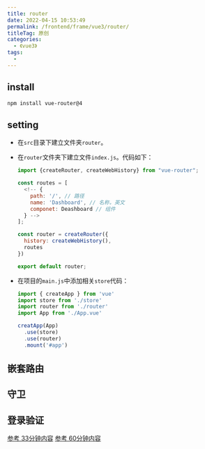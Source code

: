 ```yaml
---
title: router
date: 2022-04-15 10:53:49
permalink: /frontend/frame/vue3/router/
titleTag: 原创
categories:
  - 《vue3》
tags:
  - 
---
```

## install
```bash
npm install vue-router@4
```
## setting
* 在`src`目录下建立文件夹`router`。
* 在`router`文件夹下建立文件`index.js`。代码如下：
  ```js
  import {createRouter, createWebHistory} from "vue-router";

  const routes = [
    <!-- {
      path: '/', // 路径
      name: 'Dashboard', // 名称，英文
      componet: Deashboard // 组件
    } -->
  ];

  const router = createRouter({
    history: createWebHistory(),
    routes
  })

  export default router;
  ```

* 在项目的`main.js`中添加相关`store`代码：
  ```js
  import { createApp } from 'vue'
  import store from './store'
  import router from './router'
  import App from './App.vue'

  creatApp(App)
    .use(store)
    .use(router)
    .mount('#app')
  ```
## 嵌套路由

## 守卫

## 登录验证
[参考 33分钟内容](https://www.youtube.com/watch?v=WLQDpY7lOLg)
[参考 60分钟内容](https://www.youtube.com/watch?v=WLQDpY7lOLg)